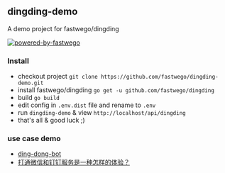 ## dingding-demo 

A demo project for fastwego/dingding 

[![powered-by-fastwego](https://img.shields.io/badge/Powered%20By-fastwego-brightgreen)](https://github.com/fastwego)


### Install
- checkout project `git clone https://github.com/fastwego/dingding-demo.git`
- install fastwego/dingding `go get -u github.com/fastwego/dingding`
- build `go build`
- edit config in `.env.dist` file and rename to `.env`
- run `dingding-demo` & view `http://localhost/api/dingding`
- that's all & good luck ;)


### use case demo

- [ding-dong-bot](ding-dong-bot/README.md)
- [打通微信和钉钉服务是一种怎样的体验？](https://github.com/fastwego/offiaccount-demo/tree/master/weixin-dingding-translate)
